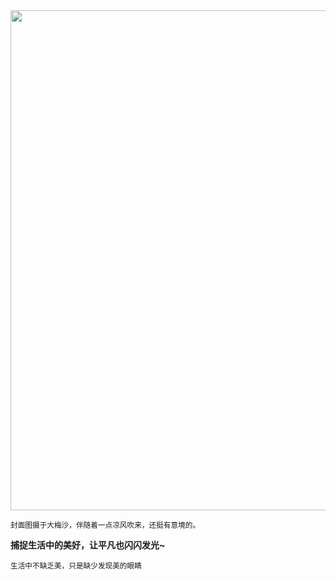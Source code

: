<img src="https://piwigo.dpdns.org/_data/i/upload/2025/09/20/20250920153149-8aeebe88-xx.jpg" width="800" />

<small>封面图摄于大梅沙，伴随着一点凉风吹来，还挺有意境的。</small>

**捕捉生活中的美好，让平凡也闪闪发光~**


<small>生活中不缺乏美，只是缺少发现美的眼睛</small>
